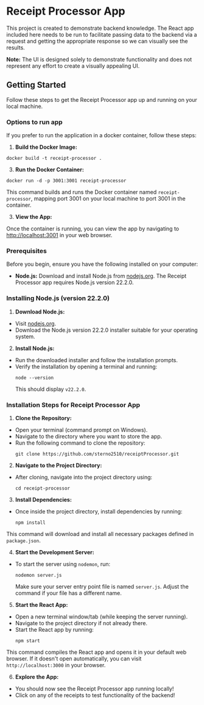 # Receipt Processor App

This project is created to demonstrate backend knowledge. The React app included here needs to be run to facilitate passing data to the backend via a request and getting the appropriate response so we can visually see the results.

**Note:** The UI is designed solely to demonstrate functionality and does not represent any effort to create a visually appealing UI.

## Getting Started

Follow these steps to get the Receipt Processor app up and running on your local machine.

### Options to run app

If you prefer to run the application in a docker container, follow these steps:

1. **Build the Docker Image:**
 ```
docker build -t receipt-processor .
```
3. **Run the Docker Container:**
```
docker run -d -p 3001:3001 receipt-processor
```


This command builds and runs the Docker container named `receipt-processor`, mapping port 3001 on your local machine to port 3001 in the container.

3. **View the App:**

Once the container is running, you can view the app by navigating to [http://localhost:3001](http://localhost:3001) in your web browser.

### Prerequisites

Before you begin, ensure you have the following installed on your computer:

- **Node.js:** Download and install Node.js from [nodejs.org](https://nodejs.org). The Receipt Processor app requires Node.js version 22.2.0.

### Installing Node.js (version 22.2.0)

1. **Download Node.js:**
- Visit [nodejs.org](https://nodejs.org).
- Download the Node.js version 22.2.0 installer suitable for your operating system.

2. **Install Node.js:**
- Run the downloaded installer and follow the installation prompts.
- Verify the installation by opening a terminal and running:
  ```
  node --version
  ```
  This should display `v22.2.0`.

### Installation Steps for Receipt Processor App

1. **Clone the Repository:**
- Open your terminal (command prompt on Windows).
- Navigate to the directory where you want to store the app.
- Run the following command to clone the repository:
  ```
  git clone https://github.com/sterno2510/receiptProcessor.git
  ```

2. **Navigate to the Project Directory:**
- After cloning, navigate into the project directory using:
  ```
  cd receipt-processor
  ```

3. **Install Dependencies:**
- Once inside the project directory, install dependencies by running:
  ```
  npm install
  ```
This command will download and install all necessary packages defined in `package.json`.

4. **Start the Development Server:**
- To start the server using `nodemon`, run:
  ```
  nodemon server.js
  ```
  Make sure your server entry point file is named `server.js`. Adjust the command if your file has a different name.

5. **Start the React App:**
- Open a new terminal window/tab (while keeping the server running).
- Navigate to the project directory if not already there.
- Start the React app by running:
  ```
  npm start
  ```
This command compiles the React app and opens it in your default web browser. If it doesn't open automatically, you can visit `http://localhost:3000` in your browser.

6. **Explore the App:**
- You should now see the Receipt Processor app running locally!
- Click on any of the receipts to test functionality of the backend!

